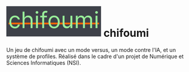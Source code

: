 # ![plot](chifoumiPicture.png) chifoumi
Un jeu de chifoumi avec un mode versus, un mode contre l'IA, et un système de profiles. Réalisé dans le cadre d'un projet de Numérique et Sciences Informatiques (NSI).
